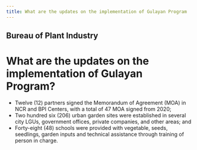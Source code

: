 ```yaml
---
title: What are the updates on the implementation of Gulayan Program
---
```


## Bureau of Plant Industry

# What are the updates on the implementation of Gulayan Program?


 - Twelve (12) partners signed the Memorandum of Agreement (MOA) in NCR and BPI Centers, with a total of 47 MOA signed from 2020;
 - Two hundred six (206) urban garden sites were established in several city LGUs, government offices, private companies, and other areas; and 
 - Forty-eight (48) schools were provided with vegetable, seeds, seedlings, garden inputs and technical assistance through training of person in charge.
